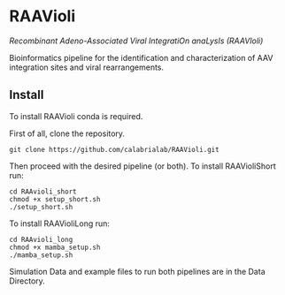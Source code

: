 # RAAVioli
_Recombinant Adeno-Associated Viral IntegratiOn anaLysIs (RAAVIoli)_

Bioinformatics pipeline for the identification and characterization of AAV integration sites and viral rearrangements.

## Install
To install RAAVioli conda is required.

First of all, clone the repository.
```
git clone https://github.com/calabrialab/RAAVioli.git
```
Then proceed with the desired pipeline (or both).
To install RAAVioliShort run:
```
cd RAAvioli_short
chmod +x setup_short.sh
./setup_short.sh
```
To install RAAVioliLong run:
```
cd RAAvioli_long
chmod +x mamba_setup.sh
./mamba_setup.sh
```
Simulation Data and example files to run both pipelines are in the Data Directory.
